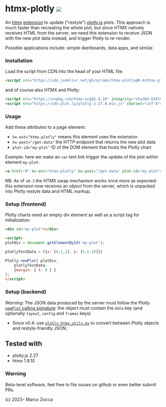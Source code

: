# htmx-plotly [![](https://data.jsdelivr.com/v1/package/gh/ocramz/htmx-plotly/badge)](https://www.jsdelivr.com/package/gh/ocramz/htmx-plotly)


An [htmx](https://htmx.org) [extension](https://htmx.org/extensions/) to update ("restyle") [plotly.js](https://plotly.com/javascript/) plots.
This approach is much faster than recreating the whole plot, but since HTMX natively receives HTML from the server, we need this extension to receive JSON with the new plot data instead, and trigger Plotly to re-render.

Possible applications include: simple dashboards, data apps, and similar.

### Installation

Load the script from CDN into the head of your HTML file:

```html
<script src="https://cdn.jsdelivr.net/gh/ocramz/htmx-plotly@0.4/htmx-plotly.js" integrity="sha256-FgvTlDVvVXn0uoRXC9MLfkxAsu9AOoGMxFRwc7If9Cg=" crossorigin="anonymous"></script>
```

and of course also HTMX and Plotly:

```html
<script src="https://unpkg.com/htmx.org@1.9.10" integrity="sha384-D1Kt99CQMDuVetoL1lrYwg5t+9QdHe7NLX/SoJYkXDFfX37iInKRy5xLSi8nO7UC" crossorigin="anonymous"></script>
<script src="https://cdn.plot.ly/plotly-2.27.0.min.js" charset="utf-8"></script>
```

### Usage

Add these attributes to a page element: 
* `hx-ext="htmx-plotly"` means this element uses the extension
* `hx-post="/get-data"` the HTTP endpoint that returns the new plot data
* `plot-id="my-plot"` ID of the DOM element that hosts the Plotly chart.

Example: here we make an `<a>` text link trigger the update of the plot within element `my-plot`:

```html
<a href="#" hx-ext="htmx-plotly" hx-post="/get-data" plot-id="my-plot"><h1>UPDATE</h1></a>
```

NB: As of `v0.3` the HTMX swap mechanism works once more as expected: this extension now receives an *object* from the server, which
is unpacked into Plotly restyle data and HTML markup.

### Setup (frontend)

Plotly charts need an empty div element as well as a script tag for initialization:

```html
<div id="my-plot"></div>
```

```html
<script>
plotDiv = document.getElementById('my-plot');

plotlyTestData = [{x: [0,1,2], y: [5,6,10]}]

Plotly.newPlot( plotDiv, 
    plotlyTestData, 
    {margin: { t: 0 } } 
);
</script>
```

### Setup (backend)

*Warning:* The JSON data produced by the server must follow the Plotly 
[`newPlot` calling signature](https://plotly.com/javascript/plotlyjs-function-reference/#plotlynewplot):
the object must contain the `data` key (and optionally `layout`, `config` and `frames` keys)

* Since v0.4: use [`plotly_htmx_utils.py`](https://cdn.jsdelivr.net/gh/ocramz/htmx-plotly@0.4/plotly_htmx_utils.py) 
  to convert between Plotly objects and restyle-friendly JSON.:


## Tested with

* plotly.js 2.27
* htmx 1.9.10


### Warning

Beta-level software, feel free to file issues on github or even better submit PRs.


(c) 2023- Marco Zocca 